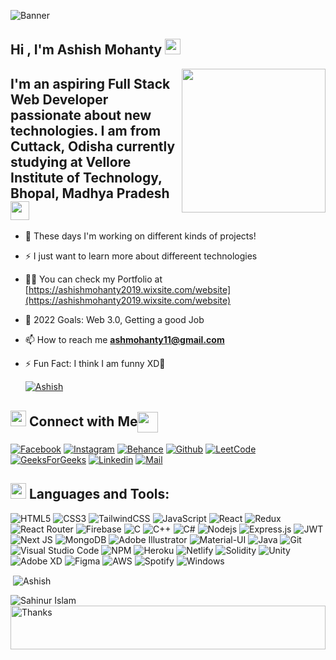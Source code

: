 ![Banner](https://user-images.githubusercontent.com/84927939/138715098-404a2650-1fb9-44b4-9dd3-40e78abe9f2a.png)

<!-- welcome message -->
<h2>Hi , I'm Ashish Mohanty <img src="https://media.giphy.com/media/hvRJCLFzcasrR4ia7z/giphy.gif" width="25px"> </h2>

<img align='right' src="https://media.giphy.com/media/jdPMeyv9rn0hZHh8n9/giphy.gif" width="230">

## I'm an aspiring Full Stack Web Developer passionate about new technologies. I am from Cuttack, Odisha currently studying at Vellore Institute of Technology, Bhopal, Madhya Pradesh <img src="https://media.giphy.com/media/WUlplcMpOCEmTGBtBW/giphy.gif" width="30">



- 🔭 These days I'm working on different kinds of projects!
- ⚡ I just want to learn more about differeent technologies 
- 👨‍💻 You can check my Portfolio at [https://ashishmohanty2019.wixsite.com/website](https://ashishmohanty2019.wixsite.com/website)
- 🎯 2022 Goals: Web 3.0, Getting a good Job
- 📫 How to reach me **ashmohanty11@gmail.com**
- ⚡ Fun Fact: I think I am funny XD🤣

  <a href="https://github.com/Ashuu11" target="_blank">
    <img src="https://komarev.com/ghpvc/?username=ashuu11&label=Profile%20views&color=0e75b6&style=flat" alt="Ashish" />
  </a> 

## <img src="https://media.giphy.com/media/5WJ6SOKeNKrSzblU4R/giphy.gif" width="25"> Connect with Me<img align="center" src="https://github.com/rajput2107/rajput2107/blob/master/Assets/Handshake.gif" height="33px" />

[![Facebook](https://img.shields.io/badge/Facebook-1877F2?style=for-the-badge&logo=facebook&logoColor=white)](https://www.facebook.com/profile.php?id=100008665605905)
[![Instagram](https://img.shields.io/badge/Instagram-E4405F?style=for-the-badge&logo=instagram&logoColor=white)](https://www.instagram.com/___a__s__h__u_/)
[![Behance](https://img.shields.io/badge/Behance-1769ff?style=for-the-badge&logo=behance&logoColor=white)](https://www.behance.net/ashishmohanty1/projects)
[![Github](https://img.shields.io/badge/GitHub-100000?style=for-the-badge&logo=github&logoColor=white)](https://github.com/Ashuu11)
[![LeetCode](https://img.shields.io/badge/LeetCode-000000?style=for-the-badge&logo=LeetCode&logoColor=#d16c06)](https://leetcode.com/ashuu11/)
[![GeeksForGeeks](https://img.shields.io/badge/GeeksforGeeks-gray?style=for-the-badge&logo=geeksforgeeks&logoColor=35914c)](https://auth.geeksforgeeks.org/user/https://auth.geeksforgeeks.org/user/ashmohanty11/profile)
[![Linkedin](https://img.shields.io/badge/LinkedIn-0077B5?style=for-the-badge&logo=linkedin&logoColor=white)](https://www.linkedin.com/in/ashish-mohanty-3b78a519a/)
[![Mail](https://img.shields.io/badge/Gmail-D14836?style=for-the-badge&logo=gmail&logoColor=white)](mailto:ashmohanty11@gmail.com)

<!-- [![Discord](https://img.shields.io/badge/Discord-7289DA?style=for-the-badge&logo=discord&logoColor=white)](https://discord.com/) -->




## <img src="https://media.giphy.com/media/1ynCEtlgMPAeNAqdnu/giphy.gif" width="25"> Languages and Tools:

![HTML5](https://img.shields.io/badge/HTML5-E34F26?style=for-the-badge&logo=html5&logoColor=white)
![CSS3](https://img.shields.io/badge/CSS3-1572B6?style=for-the-badge&logo=css3&logoColor=white)
![TailwindCSS](https://img.shields.io/badge/tailwindcss-%2338B2AC.svg?style=for-the-badge&logo=tailwind-css&logoColor=white)
![JavaScript](https://img.shields.io/badge/JavaScript-F7DF1E?style=for-the-badge&logo=javascript&logoColor=black)
![React](https://img.shields.io/badge/React-20232A?style=for-the-badge&logo=react&logoColor=61DAFB)
![Redux](https://img.shields.io/badge/Redux-593D88?style=for-the-badge&logo=redux&logoColor=white)
![React Router](https://img.shields.io/badge/React_Router-CA4245?style=for-the-badge&logo=react-router&logoColor=white)
![Firebase](https://img.shields.io/badge/firebase-ffca28?style=for-the-badge&logo=firebase&logoColor=black)
![C](https://img.shields.io/badge/c-%2300599C.svg?style=for-the-badge&logo=c&logoColor=white)
![C++](https://img.shields.io/badge/c++-%2300599C.svg?style=for-the-badge&logo=c%2B%2B&logoColor=white)
![C#](https://img.shields.io/badge/c%23-%23239120.svg?style=for-the-badge&logo=c-sharp&logoColor=white)
![Nodejs](https://img.shields.io/badge/Node.js-339933?style=for-the-badge&logo=nodedotjs&logoColor=white)
![Express.js](https://img.shields.io/badge/Express.js-000000?style=for-the-badge&logo=express&logoColor=white)
![JWT](https://img.shields.io/badge/JWT-black?style=for-the-badge&logo=JSON%20web%20tokens)
![Next JS](https://img.shields.io/badge/Next-black?style=for-the-badge&logo=next.js&logoColor=white)
![MongoDB](https://img.shields.io/badge/MongoDB-4EA94B?style=for-the-badge&logo=mongodb&logoColor=white)
![Adobe Illustrator](https://img.shields.io/badge/adobe%20illustrator-%23FF9A00.svg?style=for-the-badge&logo=adobe%20illustrator&logoColor=white)
![Material-UI](https://img.shields.io/badge/Material--UI-0081CB?style=for-the-badge&logo=material-ui&logoColor=white)
![Java](https://img.shields.io/badge/java-%23ED8B00.svg?style=for-the-badge&logo=java&logoColor=white)
![Git](https://img.shields.io/badge/Git-F05032?style=for-the-badge&logo=git&logoColor=white)
![Visual Studio Code](https://img.shields.io/badge/Visual_Studio_Code-0078D4?style=for-the-badge&logo=visual%20studio%20code&logoColor=white)
![NPM](https://img.shields.io/badge/npm-CB3837?style=for-the-badge&logo=npm&logoColor=white)
![Heroku](https://img.shields.io/badge/Heroku-430098?style=for-the-badge&logo=heroku&logoColor=white)
![Netlify](https://img.shields.io/badge/Netlify-00C7B7?style=for-the-badge&logo=netlify&logoColor=white)
![Solidity](https://img.shields.io/badge/Solidity-%23363636.svg?style=for-the-badge&logo=solidity&logoColor=white)
![Unity](https://img.shields.io/badge/unity-%23000000.svg?style=for-the-badge&logo=unity&logoColor=white)
![Adobe XD](https://img.shields.io/badge/Adobe%20XD-470137?style=for-the-badge&logo=Adobe%20XD&logoColor=#FF61F6)
![Figma](https://img.shields.io/badge/Figma-F24E1E?style=for-the-badge&logo=figma&logoColor=white)
![AWS](https://img.shields.io/badge/AWS-%23FF9900.svg?style=for-the-badge&logo=amazon-aws&logoColor=white)
![Spotify](https://img.shields.io/badge/Spotify-1ED760?style=for-the-badge&logo=spotify&logoColor=white)
![Windows](https://img.shields.io/badge/Windows-0078D6?style=for-the-badge&logo=windows&logoColor=white)


<!-- This is repo start dasbord  -->




<p>&nbsp;<img align="center" src="https://github-readme-stats.vercel.app/api?username=ashuu11&show_icons=true&theme=cobalt&title_color=3cb480&locale=en" alt="Ashish" /></p>

<p><img align="left" src="https://github-readme-stats.vercel.app/api/top-langs?username=ashuu11&show_icons=true&theme=cobalt&title_color=3cb480&locale=en&layout=compact" alt="Sahinur Islam" /></p>


<img align='center'  height="70" alt="Thanks" width="100%" src="https://svgshare.com/i/hSC.svg"/> 
